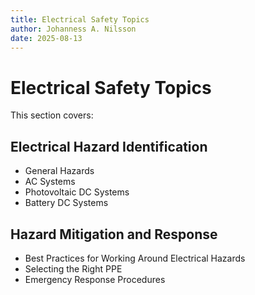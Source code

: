 ```yaml
---
title: Electrical Safety Topics
author: Johanness A. Nilsson
date: 2025-08-13
---
```


# Electrical Safety Topics

This section covers:

## Electrical Hazard Identification

- General Hazards
- AC Systems
- Photovoltaic DC Systems
- Battery DC Systems

## Hazard Mitigation and Response

- Best Practices for Working Around Electrical Hazards
- Selecting the Right PPE
- Emergency Response Procedures
